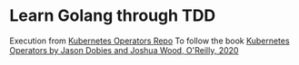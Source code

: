 # Learn Golang through TDD
Execution from [Kubernetes Operators Repo]
To follow the book [Kubernetes Operators by Jason Dobies and Joshua Wood, O'Reilly, 2020]

[Kubernetes Operators Repo]: https://github.com/kubernetes-operators-book
[Kubernetes Operators by Jason Dobies and Joshua Wood, O'Reilly, 2020]: https://quii.gitbook.io/learn-go-with-tests/